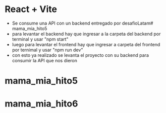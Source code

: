 # React + Vite

- Se consume una API con un backend entregado por desafioLatam# mama_mia_hito5
- para levantar el backend hay que ingresar a la carpeta del backend por terminal y usar "npm start"
- luego para levantar el frontend hay que ingresar a carpeta del frontend por ternimal y usar "npm run dev"
- con esto ya realizado se levanta el proyecto con su backend para consumir la API que nos dieron
# mama_mia_hito5
# mama_mia_hito6
